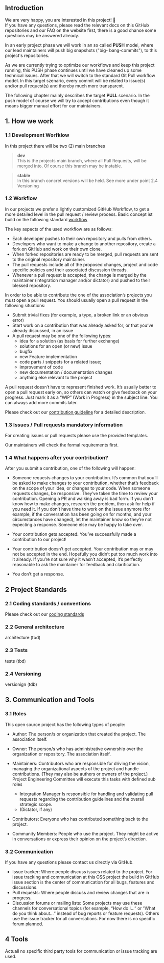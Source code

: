 ## Introduction
We are very happy, you are interested in this project! :metal:   
If you have any questions, please read the relevant docs on this GitHub repositories and our FAQ on the website first, there is a good chance some questions may be answered already.

In an early project phase we will work in an so called __PUSH__ model, where our lead maintainers will push big snapshots ("big-
bang-commits"), to this project's repositories.

As we are currently trying to optimize our workflows and keep this project running, this PUSH phase continues until we have cleaned up some technical issues. After that we will switch to the standard Git Pull workflow model.
In this target szenario, every commit will be related to issue(s) and/or pull request(s) and thereby much more transparent.

The following chapter mainly describes the target __PULL__ scenario. In the push model of course we will try to accept contributions even though it means bigger manual effort for our maintainers.

## 1. How we work
### 1.1 Development Worfklow 
In this project there will be two (2) main branches  
> **dev**  
>This is the projects main branch, where all Pull Requests, will be merged into. Of course this branch may be instable.  

>**stable**  
>In this branch concret versions will be held. See more under point 2.4 Versioning

### 1.2	Workflow
In our projects we prefer a lightly customized GitHub Workflow, to get a more detailed level in the pull request / review process. Basic concept ist build on the following standard [workflow](https://guides.github.com/introduction/flow/)

The key aspects of the used workflow are as follows:
- Each developer pushes to their own repository and pulls from others.
- Developers who want to make a change to another repository, create a fork on GitHub and work on their own clone.
- When forked repositories are ready to be merged, pull requests are sent to the original repository maintainer.
- The pull requests include all of the proposed changes, project and code specific policies and their associated discussion threads.
- Whenever a pull request is accepted, the change is merged by the maintainer (integration manager and/or dictator) and pushed to their blessed repository.

In order to be able to contribute the one of the association’s projects you must open a pull request. You should usually open a pull request in the following situations:
- Submit trivial fixes (for example, a typo, a broken link or an obvious error)
- Start work on a contribution that was already asked for, or that you’ve already discussed, in an issue
- A pull request may be one of the following types:  
  - idea for a solution (as basis for further exchange)
  - solutions for an open (or new) issue
  - bugfix
  - new Feature implementation  
  - code parts / snippets for a related issue;
  - improvement of code  
  - new documentation / documentation changes
  - anything else relevant to the project
  
A pull request doesn’t have to represent finished work. It’s usually better to open a pull request early on, so others can watch or give feedback on your progress. Just mark it as a “WIP” (Work in Progress) in the subject line. You can always add more commits later.

Please check out our [contribution guideline](CONTRIBUTING.md) for a detailed description.

### 1.3	Issues / Pull requests mandatory information
For creating issues or pull requests please use the provided templates. 

Our maintainers will check the formal requirements first. 

### 1.4 What happens after your contribution?
After you submit a contribution, one of the following will happen:
- Someone requests changes to your contribution.
It’s common that you’ll be asked to make changes to your contribution, whether that’s feedback on the scope of your idea, or changes to your code. When someone requests changes, be responsive. They’ve taken the time to review your contribution. Opening a PR and walking away is bad form. If you don’t know how to make changes, research the problem, then ask for help if you need it.
If you don’t have time to work on the issue anymore (for example, if the conversation has been going on for months, and your circumstances have changed), let the maintainer know so they’re not expecting a response. Someone else may be happy to take over.

- Your contribution gets accepted.
You’ve successfully made a contribution to our project!

- Your contribution doesn’t get accepted.
Your contribution may or may not be accepted in the end. Hopefully you didn’t put too much work into it already. If you’re not sure why it wasn’t accepted, it’s perfectly reasonable to ask the maintainer for feedback and clarification. 

- You don’t get a response.

## 2 Project Standards

### 2.1 Coding standards / conventions
Please check out our [coding standards](docs/coding-standards.html)

### 2.2 General architecture
architecture (tbd)

### 2.3 Tests
tests (tbd)

### 2.4 Versioning
versionign (tdb)

## 3. Communication and Tools
### 3.1	Roles
This open source project has the following types of people:

- Author: The person/s or organization that created the project. The association itself.
- Owner: The person/s who has administrative ownership over the organization or repository. The association itself.
- Maintainers: Contributors who are responsible for driving the vision, managing the organizational aspects of the project and handle contributions. (They may also be authors or owners of the project.) Project Engineering Committee will execute this tasks with defined sub roles
  - Integration Manager
Is responsible for handling and validating pull requests regarding the contribution guidelines and the overall strategic scope.
  - (Dictator, if any) 

- Contributors: Everyone who has contributed something back to the project.
- Community Members: People who use the project. They might be active in conversations or express their opinion on the project’s direction.


### 3.2	Communication
If you have any questions please contact us directly via GitHub. 

- Issue tracker: Where people discuss issues related to the project.
For issue tracking and communication at this OSS project the build in GitHub issue section is the center of communication for all bugs, features and discussions.
- Pull requests: Where people discuss and review changes that are in progress.
- Discussion forums or mailing lists: Some projects may use these channels for conversational topics (for example, “How do I…“ or “What do you think about…“ instead of bug reports or feature requests). Others use the issue tracker for all conversations. For now there is no specific forum planned.

## 4 Tools
Actuall no specific third party tools for communication or issue tracking are used.
